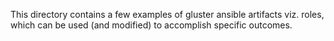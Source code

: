 This directory contains a few examples of gluster ansible artifacts viz. roles, which can be used (and modified) to accomplish specific outcomes.
